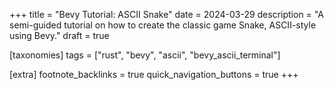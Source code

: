 +++
title = "Bevy Tutorial: ASCII Snake"
date = 2024-03-29
description = "A semi-guided tutorial on how to create the classic game Snake, ASCII-style using Bevy."
draft = true

[taxonomies]
tags = ["rust", "bevy", "ascii", "bevy_ascii_terminal"]

[extra]
footnote_backlinks = true
quick_navigation_buttons = true
+++

>